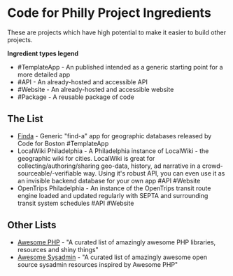 # Code for Philly Project Ingredients

These are projects which have high potential to make it easier to build other projects.

**Ingredient types legend**

*   #TemplateApp - An published intended as a generic starting point for a more detailed app
*   #API - An already-hosted and accessible API
*   #Website - An already-hosted and accessible website
*   #Package - A reusable package of code

## The List

*   [Finda](https://github.com/codeforboston/finda) - Generic "find-a" app for geographic databases released by Code for Boston #TemplateApp
*   LocalWiki Philadelphia - A Philadelphia instance of LocalWiki - the geographic wiki for cities. LocalWiki is great for collecting/authoring/sharing geo-data, history, ad narrative in a crowd-sourceable/-verifiable way. Using it's robust API, you can even use it as an invisible backend database for your own app #API #Website
*   OpenTrips Philadelphia - An instance of the OpenTrips transit route engine loaded and updated regularly with SEPTA and surrounding transit system schedules #API #Website

## Other Lists

*   [Awesome PHP](https://github.com/ziadoz/awesome-php) - "A curated list of amazingly awesome PHP libraries, resources and shiny things"
*   [Awesome Sysadmin](https://github.com/kahun/awesome-sysadmin) - "A curated list of amazingly awesome open source sysadmin resources inspired by Awesome PHP"
